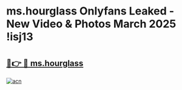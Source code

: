 # ms.hourglass Onlyfans Leaked - New Video & Photos March 2025 !isj13

# <h2><a href="https://haxskh.iuczelnia.edu.pl?title=ms.hourglass&ref=isj13">🔗👉 🔴 ms.hourglass</a></h2>

[![acn](https://github.com/user-attachments/assets/0f9c940e-d8b0-45ae-aac7-cd30a18b3e1c)](https://haxskh.iuczelnia.edu.pl?title=ms.hourglass&ref=isj13)

